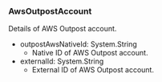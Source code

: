 ### AwsOutpostAccount
Details of AWS Outpost account.

- outpostAwsNativeId: System.String
  - Native ID of AWS Outpost account.
- externalId: System.String
  - External ID of AWS Outpost account.
